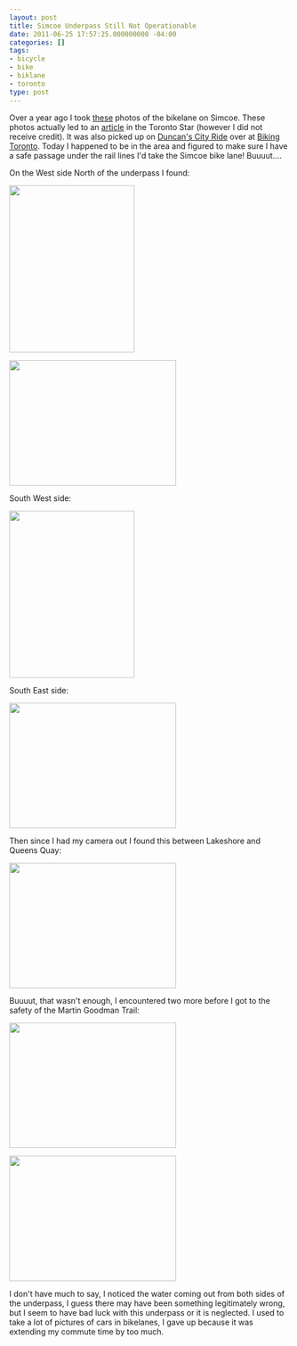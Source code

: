 ```yaml
---
layout: post
title: Simcoe Underpass Still Not Operationable
date: 2011-06-25 17:57:25.000000000 -04:00
categories: []
tags:
- bicycle
- bike
- biklane
- toronto
type: post
---
```

Over a year ago I took <a href="http://www.torypages.com/blog/?p=162">these</a> photos of the bikelane on Simcoe. These photos actually led to an <a href="http://www.thestar.com/news/gta/article/778222--anger-as-cars-clog-new-simcoe-st-bike-lane">article</a> in the Toronto Star (however I did not receive credit). It was also picked up on <a href="http://bikingtoronto.com/duncan/lower-simcoe-taxi-stand-wait-thats-a-bike-lane/">Duncan's City Ride</a> over at <a href="http://www.bikingtoronto.com">Biking Toronto</a>. Today I happened to be in the area and figured to make sure I have a safe passage under the rail lines I'd take the Simcoe bike lane! Buuuut....

On the West side North of the underpass I found:

<a href="https://dl.dropboxusercontent.com/s/yhvnnyqrgo94g8h/DSC00285-e1309038366615.jpg"><img src="https://dl.dropboxusercontent.com/s/mfen5ewxsinlh0a/DSC00285-e1309038366615-225x300.jpg" alt="" title="Bikelane Closed" width="225" height="300" class="alignnone size-medium wp-image-871" /></a>

<a href="https://dl.dropboxusercontent.com/s/1aipszg3yytruj7/DSC00286.jpg"><img src="https://dl.dropboxusercontent.com/s/ofaf0phkjtgn038/DSC00286-300x225.jpg" alt="" title="Bikelane Closed" width="300" height="225" class="alignnone size-medium wp-image-870" /></a>

South West side:

<a href="https://dl.dropboxusercontent.com/s/78e22m6r2f8ibsi/DSC00291-e1309038321230.jpg"><img src="https://dl.dropboxusercontent.com/s/x2jsj3knsslnsc8/DSC00291-e1309038321230-225x300.jpg" alt="" title="Bikelane Closed" width="225" height="300" class="alignnone size-medium wp-image-868" /></a>

South East side:

<a href="https://dl.dropboxusercontent.com/s/2s6hglth75s0efr/DSC00287.jpg"><img src="https://dl.dropboxusercontent.com/s/r0qcvjq4m888n0b/DSC00287-300x225.jpg" alt="" title="Van in Bikelane" width="300" height="225" class="alignnone size-medium wp-image-869" /></a>

Then since I had my camera out I found this between Lakeshore and Queens Quay:

<a href="https://dl.dropboxusercontent.com/s/nq016vdspz9k78i/DSC00297.jpg"><img src="https://dl.dropboxusercontent.com/s/qelnnpcb4z6vagi/DSC00297-300x225.jpg" alt="" title="Taxie in Bikelane" width="300" height="225" class="alignnone size-medium wp-image-866" /></a>

Buuuut, that wasn't enough, I encountered two more before I got to the safety of the Martin Goodman Trail:

<a href="https://dl.dropboxusercontent.com/s/yjanql21jlg4uq8/DSC00298.jpg"><img src="https://dl.dropboxusercontent.com/s/5s10pvdvj8v80ic/DSC00298-300x225.jpg" alt="" title="SUV in Biklane" width="300" height="225" class="alignnone size-medium wp-image-865" /></a>

<a href="https://dl.dropboxusercontent.com/s/j7pvy4d6cplti5b/DSC00299.jpg"><img src="https://dl.dropboxusercontent.com/s/dvstvbefvjhnkst/DSC00299-300x225.jpg" alt="" title="Taxie in Biklane" width="300" height="225" class="alignnone size-medium wp-image-864" /></a>

I don't have much to say, I noticed the water coming out from both sides of the underpass, I guess there may have been something legitimately wrong, but I seem to have bad luck with this underpass or it is neglected. I used to take a lot of pictures of cars in bikelanes, I gave up because it was extending my commute time by too much.

